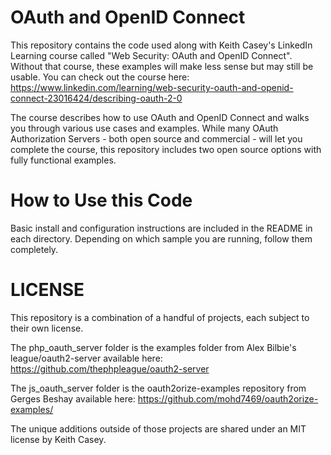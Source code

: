 # OAuth and OpenID Connect

This repository contains the code used along with Keith Casey's LinkedIn Learning course called "Web Security: OAuth and OpenID Connect". Without that course, these examples will make less sense but may still be usable. You can check out the course here: https://www.linkedin.com/learning/web-security-oauth-and-openid-connect-23016424/describing-oauth-2-0

The course describes how to use OAuth and OpenID Connect and walks you through various use cases and examples. While many OAuth Authorization Servers - both open source and commercial - will let you complete the course, this repository includes two open source options with fully functional examples.

# How to Use this Code

Basic install and configuration instructions are included in the README in each directory. Depending on which sample you are running, follow them completely.

# LICENSE

This repository is a combination of a handful of projects, each subject to their own license.

The php_oauth_server folder is the examples folder from Alex Bilbie's league/oauth2-server available here: https://github.com/thephpleague/oauth2-server

The js_oauth_server folder is the oauth2orize-examples repository from Gerges Beshay available here: https://github.com/mohd7469/oauth2orize-examples/

The unique additions outside of those projects are shared under an MIT license by Keith Casey.

